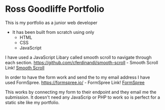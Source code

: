 # __Ross Goodliffe Portfolio__

This is my portfolio as a junior web developer

* It has been built from scratch using only 
  * HTML
  * CSS
  * JavaScript
 
I have used a JavaScript Libary called smooth scroll to navigate through each section.
https://github.com/cferdinandi/smooth-scroll - Smooth Scroll Link!
[Smooth Scroll](https://github.com/cferdinandi/smooth-scroll)

In order to have the form work and send the to my email address I have used FormSpree.
https://formspree.io/ - FormSpree Link!
[FormSpree](https://formspree.io/)

This works by connecting my form to their endpoint and they email me the submission. It doesn't need any JavaScrip or PHP to work so is perfect for a static site like my portfolio.


